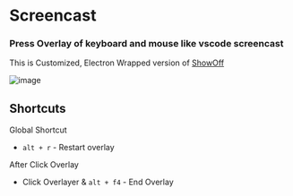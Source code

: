 # Screencast
### Press Overlay of keyboard and mouse like vscode screencast

This is Customized, Electron Wrapped version of [ShowOff](https://www.dcmembers.com/skrommel/download/showoff/)

![image](https://user-images.githubusercontent.com/27716524/119119629-53c85300-ba66-11eb-8a17-c1219bdf7f94.png)


## Shortcuts
Global Shortcut
- `alt + r` - Restart overlay

After Click Overlay
- Click Overlayer & `alt + f4` - End Overlay 
